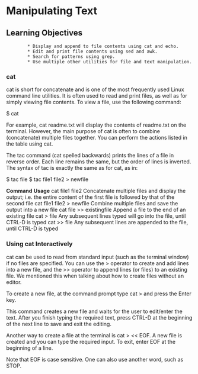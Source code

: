 # Manipulating Text

## Learning Objectives

            * Display and append to file contents using cat and echo. 
            * Edit and print file contents using sed and awk.
            * Search for patterns using grep.
            * Use multiple other utilities for file and text manipulation.

### cat
cat is short for concatenate and is one of the most frequently used Linux command line utilities. It is often used to read and print files, as well as for simply viewing file contents. To view a file, use the following command: 

$ cat <filename>

For example, cat readme.txt will display the contents of readme.txt on the terminal. However, the main purpose of cat is often to combine (concatenate) multiple files together. You can perform the actions listed in the table using cat.

The tac command (cat spelled backwards) prints the lines of a file in reverse order. Each line remains the same, but the order of lines is inverted. The syntax of tac is exactly the same as for cat, as in:

$ tac file
$ tac file1 file2 > newfile

 
**Command** 	            **Usage**
cat file1 file2 	        Concatenate multiple files and display the output; i.e. the entire content of the first 
                            file is followed by that of the second file
cat file1 file2 > newfile 	Combine multiple files and save the output into a new file
cat file >> existingfile 	Append a file to the end of an existing file
cat > file 	                Any subsequent lines typed will go into the file, until CTRL-D is typed
cat >> file 	            Any subsequent lines are appended to the file, until CTRL-D is typed

### Using cat Interactively
cat can be used to read from standard input (such as the terminal window) if no files are specified. You can use the > operator to create and add lines into a new file, and the >> operator to append lines (or files) to an existing file. We mentioned this when talking about how to create files without an editor.

To create a new file, at the command prompt type cat > <filename> and press the Enter key.

This command creates a new file and waits for the user to edit/enter the text. After you finish typing the required text, press CTRL-D at the beginning of the next line to save and exit the editing.

Another way to create a file at the terminal is cat > <filename> << EOF. A new file is created and you can type the required input. To exit, enter EOF at the beginning of a line.

Note that EOF is case sensitive. One can also use another word, such as STOP.
